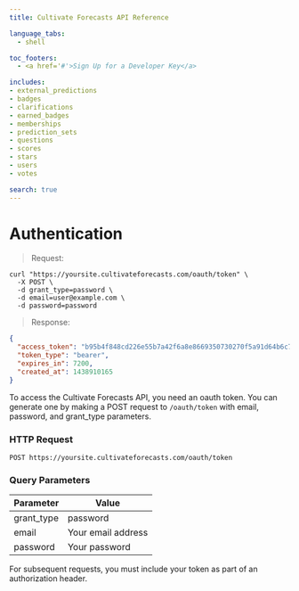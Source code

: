 ```yaml
---
title: Cultivate Forecasts API Reference

language_tabs:
  - shell

toc_footers:
  - <a href='#'>Sign Up for a Developer Key</a>

includes:
- external_predictions
- badges
- clarifications
- earned_badges
- memberships
- prediction_sets
- questions
- scores
- stars
- users
- votes

search: true
---
```



# Authentication

> Request:

```shell
curl "https://yoursite.cultivateforecasts.com/oauth/token" \
  -X POST \
  -d grant_type=password \
  -d email=user@example.com \
  -d password=password
```

> Response:

```json
{
  "access_token": "b95b4f848cd226e55b7a42f6a8e8669350730270f5a91d64b6c70328b0156d75",
  "token_type": "bearer",
  "expires_in": 7200,
  "created_at": 1438910165
}
```

To access the Cultivate Forecasts API, you need an oauth token. You can generate one by making a POST request to `/oauth/token` with email, password, and grant_type parameters.

### HTTP Request

`POST https://yoursite.cultivateforecasts.com/oauth/token`

### Query Parameters

Parameter | Value
--------- | -----------
grant_type | password
email | Your email address
password | Your password


For subsequent requests, you must include your token as part of an authorization header.
